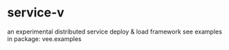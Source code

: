 # service-v
an experimental distributed service deploy & load framework
see examples in package: vee.examples